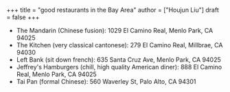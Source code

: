 +++
title = "good restaurants in the Bay Area"
author = ["Houjun Liu"]
draft = false
+++

-   The Mandarin (Chinese fusion): 1029 El Camino Real, Menlo Park, CA 94025
-   The Kitchen (very classical cantonese): 279 El Camino Real, Millbrae, CA 94030
-   Left Bank (sit down french): 635 Santa Cruz Ave, Menlo Park, CA 94025
-   Jeffrey's Hamburgers (chill, high quality American diner): 888 El Camino Real, Menlo Park, CA 94025
-   Tai Pan (formal Chinese): 560 Waverley St, Palo Alto, CA 94301
